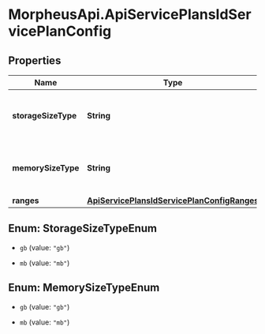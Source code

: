 # MorpheusApi.ApiServicePlansIdServicePlanConfig

## Properties

Name | Type | Description | Notes
------------ | ------------- | ------------- | -------------
**storageSizeType** | **String** | Specifies range min / max storage multiplier | [optional] [default to &#39;gb&#39;]
**memorySizeType** | **String** | Specifies range min / max memory multiplier | [optional] [default to &#39;mb&#39;]
**ranges** | [**ApiServicePlansIdServicePlanConfigRanges**](ApiServicePlansIdServicePlanConfigRanges.md) |  | [optional] 



## Enum: StorageSizeTypeEnum


* `gb` (value: `"gb"`)

* `mb` (value: `"mb"`)





## Enum: MemorySizeTypeEnum


* `gb` (value: `"gb"`)

* `mb` (value: `"mb"`)





